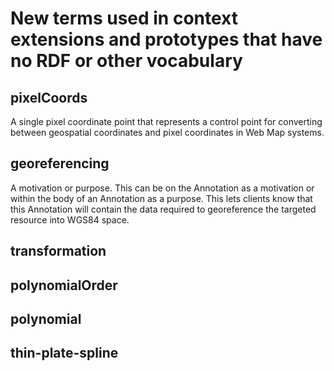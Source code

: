 # New terms used in context extensions and prototypes that have no RDF or other vocabulary

## pixelCoords
A single pixel coordinate point that represents a control point for converting between geospatial coordinates and pixel coordinates in Web Map systems.

## georeferencing
A motivation or purpose.  This can be on the Annotation as a motivation or within the body of an Annotation as a purpose.  This lets clients know that this Annotation will contain the data required to georeference the targeted resource into WGS84 space.  

## transformation

## polynomialOrder

## polynomial

## thin-plate-spline
